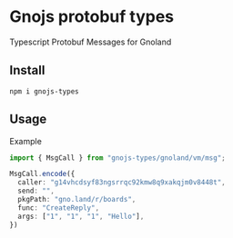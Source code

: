 # Gnojs protobuf types

Typescript Protobuf Messages for Gnoland

## Install
```
npm i gnojs-types
```

## Usage

Example
```ts
import { MsgCall } from "gnojs-types/gnoland/vm/msg";

MsgCall.encode({
  caller: "g14vhcdsyf83ngsrrqc92kmw8q9xakqjm0v8448t",
  send: "",
  pkgPath: "gno.land/r/boards",
  func: "CreateReply",
  args: ["1", "1", "1", "Hello"],
})
```
